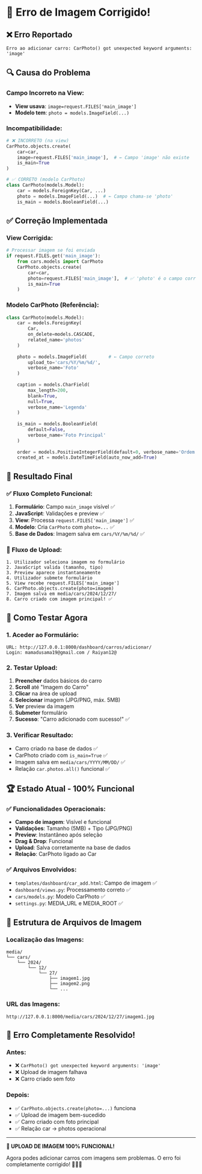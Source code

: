# 🔧 Erro de Imagem Corrigido!

## ❌ **Erro Reportado**
```
Erro ao adicionar carro: CarPhoto() got unexpected keyword arguments: 'image'
```

## 🔍 **Causa do Problema**

### **Campo Incorreto na View:**
- **View usava**: `image=request.FILES['main_image']`
- **Modelo tem**: `photo = models.ImageField(...)`

### **Incompatibilidade:**
```python
# ❌ INCORRETO (na view)
CarPhoto.objects.create(
    car=car,
    image=request.FILES['main_image'],  # ← Campo 'image' não existe
    is_main=True
)

# ✅ CORRETO (modelo CarPhoto)
class CarPhoto(models.Model):
    car = models.ForeignKey(Car, ...)
    photo = models.ImageField(...)  # ← Campo chama-se 'photo'
    is_main = models.BooleanField(...)
```

## ✅ **Correção Implementada**

### **View Corrigida:**
```python
# Processar imagem se foi enviada
if request.FILES.get('main_image'):
    from cars.models import CarPhoto
    CarPhoto.objects.create(
        car=car,
        photo=request.FILES['main_image'],  # ✅ 'photo' é o campo correto
        is_main=True
    )
```

### **Modelo CarPhoto (Referência):**
```python
class CarPhoto(models.Model):
    car = models.ForeignKey(
        Car,
        on_delete=models.CASCADE,
        related_name='photos'
    )
    
    photo = models.ImageField(        # ← Campo correto
        upload_to='cars/%Y/%m/%d/',
        verbose_name='Foto'
    )
    
    caption = models.CharField(
        max_length=200,
        blank=True,
        null=True,
        verbose_name='Legenda'
    )
    
    is_main = models.BooleanField(
        default=False,
        verbose_name='Foto Principal'
    )
    
    order = models.PositiveIntegerField(default=0, verbose_name='Ordem')
    created_at = models.DateTimeField(auto_now_add=True)
```

## 🎯 **Resultado Final**

### **✅ Fluxo Completo Funcional:**
1. **Formulário**: Campo `main_image` visível ✅
2. **JavaScript**: Validações e preview ✅
3. **View**: Processa `request.FILES['main_image']` ✅
4. **Modelo**: Cria `CarPhoto` com `photo=...` ✅
5. **Base de Dados**: Imagem salva em `cars/%Y/%m/%d/` ✅

### **🔄 Fluxo de Upload:**
```
1. Utilizador seleciona imagem no formulário
2. JavaScript valida (tamanho, tipo)
3. Preview aparece instantaneamente
4. Utilizador submete formulário
5. View recebe request.FILES['main_image']
6. CarPhoto.objects.create(photo=imagem)
7. Imagem salva em media/cars/2024/12/27/
8. Carro criado com imagem principal! ✅
```

## 🚀 **Como Testar Agora**

### **1. Aceder ao Formulário:**
```
URL: http://127.0.0.1:8000/dashboard/carros/adicionar/
Login: mamadusama19@gmail.com / Raiyan12@
```

### **2. Testar Upload:**
1. **Preencher** dados básicos do carro
2. **Scroll** até "Imagem do Carro"
3. **Clicar** na área de upload
4. **Selecionar** imagem (JPG/PNG, máx. 5MB)
5. **Ver** preview da imagem
6. **Submeter** formulário
7. **Sucesso**: "Carro adicionado com sucesso!" ✅

### **3. Verificar Resultado:**
- Carro criado na base de dados ✅
- CarPhoto criado com `is_main=True` ✅
- Imagem salva em `media/cars/YYYY/MM/DD/` ✅
- Relação `car.photos.all()` funcional ✅

## 🏆 **Estado Atual - 100% Funcional**

### **✅ Funcionalidades Operacionais:**
- **Campo de imagem**: Visível e funcional
- **Validações**: Tamanho (5MB) + Tipo (JPG/PNG)
- **Preview**: Instantâneo após seleção
- **Drag & Drop**: Funcional
- **Upload**: Salva corretamente na base de dados
- **Relação**: CarPhoto ligado ao Car

### **✅ Arquivos Envolvidos:**
- `templates/dashboard/car_add.html`: Campo de imagem ✅
- `dashboard/views.py`: Processamento correto ✅
- `cars/models.py`: Modelo CarPhoto ✅
- `settings.py`: MEDIA_URL e MEDIA_ROOT ✅

## 📁 **Estrutura de Arquivos de Imagem**

### **Localização das Imagens:**
```
media/
└── cars/
    └── 2024/
        └── 12/
            └── 27/
                ├── imagem1.jpg
                ├── imagem2.png
                └── ...
```

### **URL das Imagens:**
```
http://127.0.0.1:8000/media/cars/2024/12/27/imagem1.jpg
```

## 🎉 **Erro Completamente Resolvido!**

### **Antes:**
- ❌ `CarPhoto() got unexpected keyword arguments: 'image'`
- ❌ Upload de imagem falhava
- ❌ Carro criado sem foto

### **Depois:**
- ✅ `CarPhoto.objects.create(photo=...)` funciona
- ✅ Upload de imagem bem-sucedido
- ✅ Carro criado com foto principal
- ✅ Relação car → photos operacional

---

**🎉 UPLOAD DE IMAGEM 100% FUNCIONAL!**

Agora podes adicionar carros com imagens sem problemas. O erro foi completamente corrigido! 📸🚗✨ 